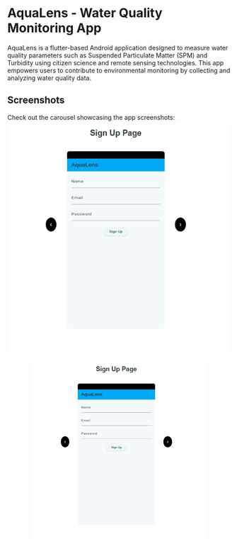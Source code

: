# AquaLens - Water Quality Monitoring App

AquaLens is a flutter-based Android application designed to measure water quality parameters such as Suspended Particulate Matter (SPM) and Turbidity using citizen science and remote sensing technologies. This app empowers users to contribute to environmental monitoring by collecting and analyzing water quality data.

## **Screenshots**
Check out the carousel showcasing the app screenshots: 
![App Demo](assets/images/Animation.gif)
<div align="center">
  <img src="assets/images/Animation.gif" alt="App Demo" width="400">
</div>
